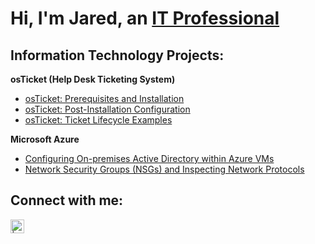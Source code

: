 <h1>Hi, I'm Jared, an <a href="https://www.linkedin.com/in/jared-zornes-859248161">IT Professional</a></h1>

<h2> Information Technology Projects:</h2>
<b>osTicket (Help Desk Ticketing System)</b>

  - [osTicket: Prerequisites and Installation](https://github.com/jzornes13/os-ticket-prereq-install)
  - [osTicket: Post-Installation Configuration](https://github.com/jzornes13/os-ticket-post-install)
  - [osTicket: Ticket Lifecycle Examples](https://github.com/jzornes13/os-ticket-lifecycle)
  
 <b>Microsoft Azure</b>
  - [Configuring On-premises Active Directory within Azure VMs](https://github.com/jzornes13/on-premises-active-directory-deployed-in-the-cloud-azure)
  - [Network Security Groups (NSGs) and Inspecting Network Protocols](https://github.com/jzornes13/network-security-and-inspecting-traffic-between-azure-virtual-machines)

<h2>Connect with me:</h2>

[<img align="left" alt=" | LinkedIn" width="22px" src="https://cdn.jsdelivr.net/npm/simple-icons@v3/icons/linkedin.svg" />][linkedin]

[linkedin]: https://www.linkedin.com/in/jared-zornes-859248161?lipi=urn%3Ali%3Apage%3Ad_flagship3_profile_view_base_contact_details%3B1mgPM21pQ7mVu4Qp1Bsdrg%3D%3D
